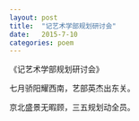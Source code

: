 ```yaml
---
layout: post
title:  "记艺术学部规划研讨会"
date:   2015-7-10
categories: poem
---
```

《记艺术学部规划研讨会》

七月骄阳耀西南，艺部英杰出东关。

京北盛景无暇顾，三五规划动全员。
